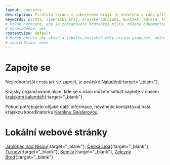 ```yaml
---
layout: contacts
description: Pirátská strana v Libereckém kraji je otevřená a ráda přivítá dobrovolníky a odpoví na dotazy kritiků.
keywords: piráti, liberecký kraj, krajské sdružení, kontakt, adresa, telefon, mail, facebook, kde najdu, kde jsou
# Pokud nechcete, aby se zobrazovalo kontaktní místo, můžete odkomentovat následující řádek:
# noresidence: yes
contentSize: default
# Pokud chcete aby obsah a tabulka kontaktů měly stejné proporce, můžete použít:
# contentSize: even
---
```


<div class="o-section-header o-section-header--indented">
  <h1 class="t-h2-alt">Zapojte se</h1>
</div>

Nejjednodušší cesta jak se zapojit, je pirátské [Nalodění](https://nalodeni.pirati.cz){:target="_blank"}.

Krajsky organizované akce, kde se s námi můžete setkat najdete v našem [krajském kalendáři](https://calendar.google.com/calendar/embed?showTitle=0&showNav=0&showDate=0&showPrint=0&showTabs=0&showCalendars=0&showTz=0&mode=AGENDA&height=500&wkst=2&hl=cs&bgcolor=%23FFFFFF&src=vd0bm8kuaqdhmcjlnp6qj026fc%40group.calendar.google.com&color=%232952A3&ctz=Europe%2FPrague){:target="_blank"}.

Pokud potřebujete nějaké další informace, neváhejte kontaktovat naši krajskou koordinátorku [Karolínu Gaislerovou](/lide/karolina-gaislerova/).


<div class="o-section-header o-section-header--indented">
  <h1 class="t-h2-alt">Lokální webové stránky</h1>
</div>

[Jablonec nad Nisou](https://jablonec.pirati.cz){:target="_blank"}, [Česká Lípa](http://piraticl.cz){:target="_blank"}, [Turnov](https://turnov.pirati.cz){:target="_blank"}, [Semily](https://semily.pirati.cz){:target="_blank"}, [Železný Brod](https://zeleznybrod.pirati.cz){:target="_blank"}
